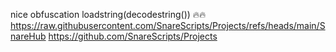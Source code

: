 nice obfuscation loadstring(decodestring()) 🔥🔥
https://raw.githubusercontent.com/SnareScripts/Projects/refs/heads/main/SnareHub
https://github.com/SnareScripts/Projects
